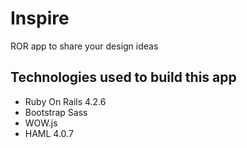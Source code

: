 # Inspire
ROR app to share your design ideas

## Technologies used to build this app
* Ruby On Rails 4.2.6
* Bootstrap Sass
* WOW.js
* HAML 4.0.7
